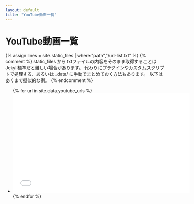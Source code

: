 ```yaml
---
layout: default
title: "YouTube動画一覧"
---
```


<h1>YouTube動画一覧</h1>

{% assign lines = site.static_files | where:"path","/url-list.txt" %}
{% comment %}
  static_files から txtファイルの内容をそのまま取得することはJekyll標準だと難しい場合があります。
  代わりにプラグインやカスタムスクリプトで処理する、あるいは _data/ に手動でまとめておく方法もあります。
  以下はあくまで擬似的な例。
{% endcomment %}

<ul>
<!-- ここでは、手動で _data/youtube_urls.yml を作る方法の例を示します -->
{% for url in site.data.youtube_urls %}
  <li>
    <iframe width="560" height="315" src="{{ url | replace: 'watch?v=', 'embed/' }}" frameborder="0" allowfullscreen></iframe>
  </li>
{% endfor %}
</ul>
